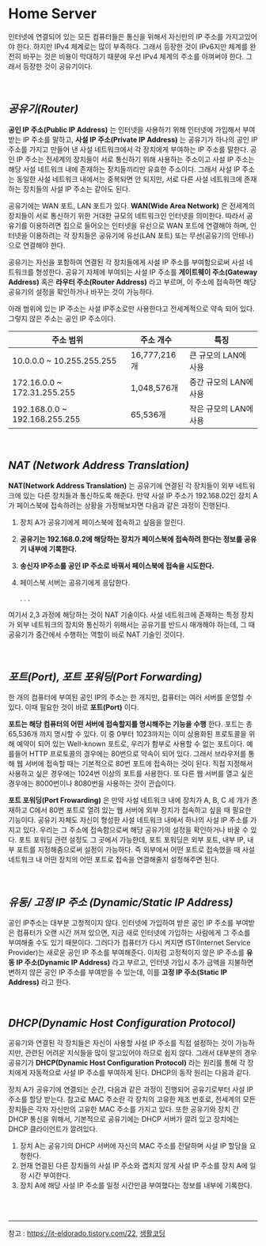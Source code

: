 # Home Server

인터넷에 연결되어 있는 모든 컴퓨터들은 통신을 위해서 자신만의 IP 주소를 가지고있어야 한다. 하지만 IPv4 체계로는 많이 부족하다. 그래서 등장한 것이 IPv6지만 체계를 완전히 바꾸는 것은 비용이 막대하기 때문에 우선 IPv4 체계의 주소를 아껴써야 한다. 그래서 등장한 것이 공유기이다.

<br>

## *공유기(Router)*

**공인 IP 주소(Public IP Address)** 는 인터넷을 사용하기 위해 인터넷에 가입해서 부여받는 IP 주소를 말하고, **사설 IP 주소(Private IP Address)** 는 공유기가 하나의 공인 IP 주소를 가지고 만들어 낸 사설 네트워크에서 각 장치에게 부여하는 IP 주소를 말한다. 공인 IP 주소는 전세계의 장치들이 서로 통신하기 위해 사용하는 주소이고 사설 IP 주소는 해당 사설 네트워크 내에 존재하는 장치들끼리만 유효한 주소이다. 그래서 사설 IP 주소는 동일한 사설 네트워크 내에서는 중복되면 안 되지만, 서로 다른 사설 네트워크에 존재하는 장치들의 사설 IP 주소는 같아도 된다.

공유기에는 WAN 포트, LAN 포트가 있다. **WAN(Wide Area Network)** 은 전세계의 장치들이 서로 통신하기 위한 거대한 규모의 네트워크인 인터넷을 의미한다. 따라서 공유기를 이용하려면 집으로 들어오는 인터넷을 유선으로 WAN 포트에 연결해야 하며, 인터넷을 이용하려는 각 장치들은 공유기에 유선(LAN 포트) 또는 무선(공유기의 안테나)으로 연결해야 한다.

공유기는 자신을 포함하여 연결된 각 장치들에게 사설 IP 주소를 부여함으로써 사설 네트워크를 형성한다. 공유기 자체에 부여되는 사설 IP 주소를 **게이트웨이 주소(Gateway Address)** 혹은 **라우터 주소(Router Address)** 라고 부르며, 이 주소에 접속하면 해당 공유기의 설정을 확인하거나 바꾸는 것이 가능하다.

아래 범위에 있는 IP 주소는 사설 IP주소로만 사용한다고 전세계적으로 약속 되어 있다. 그렇지 않은 주소는 공인 IP 주소이다.

| 주소 범위                     | 주소 개수    | 특징                   |
| ----------------------------- | ------------ | ---------------------- |
| 10.0.0.0 ~ 10.255.255.255     | 16,777,216개 | 큰 규모의 LAN에 사용   |
| 172.16.0.0 ~ 172.31.255.255   | 1,048,576개  | 중간 규모의 LAN에 사용 |
| 192.168.0.0 ~ 192.168.255.255 | 65,536개     | 작은 규모의 LAN에 사용 |

<br>

## *NAT (Network Address Translation)*

**NAT(Network Address Translation)** 는 공유기에 연결된 각 장치들이 외부 네트워크에 있는 다른 장치들과 통신하도록 해준다. 만약 사설 IP 주소가 192.168.02인 장치 A가 페이스북에 접속하려는 상황을 가정해보자면 다음과 같은 과정이 진행된다.

1. 장치 A가 공유기에게 페이스북에 접속하고 싶음을 알린다.

2. **공유기는 192.168.0.2에 해당하는 장치가 페이스북에 접속하려 한다는 정보를 공유기 내부에 기록한다.**

3. **송신자 IP주소를 공인 IP 주소로 바꿔서 페이스북에 접속을 시도한다.**

4. 페이스북 서버는 공유기에게 응답한다.

   . . . 

여기서 2,3 과정에 해당하는 것이 NAT 기술이다. 사설 네트워크에 존재하는 특정 장치가 외부 네트워크의 장치와 통신하기 위해서는 공유기를 반드시 매개해야 하는데, 그 때 공유기가 중간에서 수행하는 역할이 바로 NAT 기술인 것이다.

<br>

## *포트(Port), 포트 포워딩(Port Forwarding)*

한 개의 컴퓨터에 부여된 공인 IP의 주소는 한 개지만, 컴퓨터는 여러 서버를 운영할 수 있다. 이때 필요한 것이 바로 **포트(Port)** 이다. 

**포트는 해당 컴퓨터의 어떤 서버에 접속할지를 명시해주는 기능을 수행** 한다. 포트는 총 65,536개 까지 명시할 수 있다. 이 중 0부터 1023까지는 이미 상용화된 프로토콜을 위해 예약이 되어 있는 Well-known 포트로, 우리가 함부로 사용할 수 없는 포트이다. 예를들어 HTTP 프로토콜의 경우에는 80번으로 약속이 되어 있다. 그래서 브라우저를 통해 웹 서버에 접속할 때는 기본적으로 80번 포트에 접속하는 것이 된다. 직접 지정해서 사용하고 싶은 경우에는 1024번 이상의 포트를 사용한다. 또 다른 웹 서버를 열고 싶은 경우에는 8000번이나 8080번을 사용하는 것이 관습이다. 

**포트 포워딩(Port Frowarding)** 은 만약 사설 네트워크 내에 장치가 A, B, C 세 개가 존재하고 C에서 80번 포트로 열려 있는 웹 서버에 외부 장치가 접속하고 싶을 때 필요한 기능이다. 공유기 자체도 자신이 형성한 사설 네트워크 내에서 하나의 사설 IP 주소를 가지고 있다. 우리는 그 주소에 접속함으로써 해당 공유기의 설정을 확인하거나 바꿀 수 있다. 포트 포워딩 관련 설정도 그 곳에서 가능한데, 포트 포워딩은 외부 포트, 내부 IP, 내부 포트를 지정해줌으로써 설정이 가능하다. 즉 외부에서 어떤 포트로 접속했을 때 사설 네트워크 내 어떤 장치의 어떤 포트로 접속을 연결해줄지 설정해주면 된다.

<br>

## *유동/ 고정 IP 주소 (Dynamic/Static IP Address)*

공인 IP주소는 대부분 고정적이지 않다. 인터넷에 가입하여 받은 공인 IP 주소를 부여받은 컴퓨터가 오랜 시간 꺼져 있으면, 지금 새로 인터넷에 가입하는 사람에게 그 주소를 부여해줄 수도 있기 때문이다. 그러다가 컴퓨터가 다시 켜지면 IST(Internet Service Provider)는 새로운 공인 IP 주소를 부여해준다. 이처럼 고정적이지 않은 IP 주소를 **유동 IP 주소(Dynamic IP Address)** 라고 부르고, 인터넷 가입시 추가 금액을 지불하면 변하지 않은 공인 IP 주소를 부여받을 수 있는데, 이를 **고정 IP 주소(Static IP Address)** 라고 한다.

<br>

## *DHCP(Dynamic Host Configuration Protocol)*

공유기와 연결된 각 장치들은 자신이 사용할 사설 IP 주소를 직접 설정하는 것이 가능하지만, 관련된 어려운 지식들을 많이 알고있어야 하므로 쉽지 않다. 그래서 대부분의 경우 공유기가 **DHCP(Dynamic Host Configuration Protocol)** 라는 원리를 통해 각 장치에게 자동적으로 사설 IP 주소를 부여하게 된다. DHCP의 동작 원리는 다음과 같다.

장치 A가 공유기에 연결되는 순간, 다음과 같은 과정이 진행되어 공유기로부터 사설 IP 주소를 할당 받는다. 참고로 MAC 주소란 각 장치의 고유한 제조 번호로, 전세계의 모든 장치들은 각자 자신만의 고유한 MAC 주소를 가지고 있다. 또한 공유기와 장치 간 DHCP 통신을 위해서, 기본적으로 공유기에는 DHCP 서버가 깔려 있고 장치에는 DHCP 클라이언트가 깔려있다.

1. 장치 A는 공유기의 DHCP 서버에 자신의 MAC 주소를 전달하며 사설 IP 할당을 요청한다.
2. 현재 연결된 다른 장치들의 사설 IP 주소와 겹치지 않게 사설 IP 주소를 장치 A에 일정 시간 부여한다.
3. 장치 A에 해당 사설 IP 주소를 일정 시간만큼 부여했다는 정보를 내부에 기록한다.

<br>

<br>

___

참고 : https://it-eldorado.tistory.com/22, [생활코딩](https://opentutorials.org/course/3265/20039)

